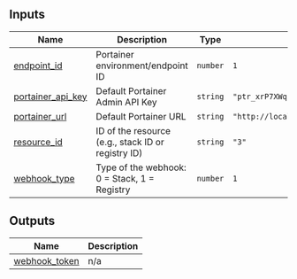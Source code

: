 <!-- BEGIN_TF_DOCS -->


## Inputs

| Name | Description | Type | Default | Required |
|------|-------------|------|---------|:--------:|
| <a name="input_endpoint_id"></a> [endpoint\_id](#input\_endpoint\_id) | Portainer environment/endpoint ID | `number` | `1` | no |
| <a name="input_portainer_api_key"></a> [portainer\_api\_key](#input\_portainer\_api\_key) | Default Portainer Admin API Key | `string` | `"ptr_xrP7XWqfZEOoaCJRu5c8qKaWuDtVc2Zb07Q5g22YpS8="` | no |
| <a name="input_portainer_url"></a> [portainer\_url](#input\_portainer\_url) | Default Portainer URL | `string` | `"http://localhost:9000"` | no |
| <a name="input_resource_id"></a> [resource\_id](#input\_resource\_id) | ID of the resource (e.g., stack ID or registry ID) | `string` | `"3"` | no |
| <a name="input_webhook_type"></a> [webhook\_type](#input\_webhook\_type) | Type of the webhook: 0 = Stack, 1 = Registry | `number` | `1` | no |

## Outputs

| Name | Description |
|------|-------------|
| <a name="output_webhook_token"></a> [webhook\_token](#output\_webhook\_token) | n/a |
<!-- END_TF_DOCS -->